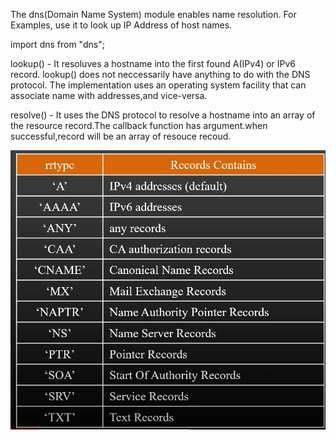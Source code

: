 The dns(Domain Name System) module enables name resolution.
For Examples, use it to look up IP Address of host names.

import dns from "dns";

lookup() - It resoluves a hostname into the first found A(IPv4) or IPv6 record.
lookup() does not neccessarily have anything to do with the DNS protocol.
The implementation uses an operating system facility that can associate name with addresses,and vice-versa.

resolve() - It uses the DNS protocol to resolve a hostname into an array of the resource record.The callback function has argument.when successful,record will be an array of resouce recoud.

![alt text](image.png)